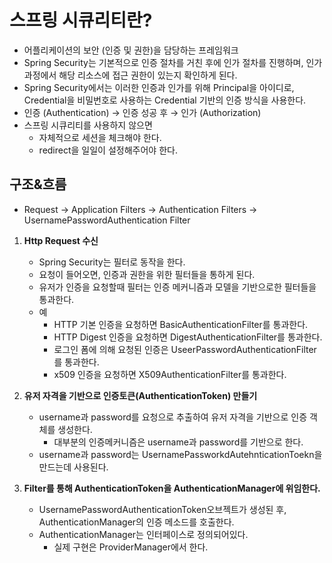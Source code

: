 
# 스프링 시큐리티란?

- 어플리케이션의 보안 (인증 및 권한)을 담당하는 프레임워크
- Spring Security는 기본적으로 인증 절차를 거친 후에 인가 절차를 진행하며, 인가 과정에서 해당 리소스에 접근 권한이 있는지 확인하게 된다.
- Spring Security에서는 이러한 인증과 인가를 위해 Principal을 아이디로, Credential을 비밀번호로 사용하는 Credential 기반의 인증 방식을 사용한다.
- 인증 (Authentication) → 인증 성공 후 → 인가 (Authorization)
- 스프링 시큐리티를 사용하지 않으면
    - 자체적으로 세션을 체크해야 한다.
    - redirect을 일일이 설정해주어야 한다.

## 구조&흐름

- Request → Application Filters → Authentication Filters → UsernamePasswordAuthentication Filter
1. **Http Request 수신**
    - Spring Security는 필터로 동작을 한다.
    - 요청이 들어오면, 인증과 권한을 위한 필터들을 통하게 된다.
    - 유저가 인증을 요청할때 필터는 인증 메커니즘과 모델을 기반으로한 필터들을 통과한다.
    - 예
        - HTTP 기본 인증을 요청하면 BasicAuthenticationFilter를 통과한다.
        - HTTP Digest 인증을 요청하면 DigestAuthenticationFilter를 통과한다.
        - 로그인 폼에 의해 요청된 인증은 UseerPasswordAuthenticationFilter를 통과한다.
        - x509 인증을 요청하면 X509AuthenticationFilter를 통과한다.


2. **유저 자격을 기반으로 인증토큰(AuthenticationToken) 만들기**
    - username과 password를 요청으로 추출하여 유저 자격을 기반으로 인증 객체를 생성한다.
        - 대부분의 인증메커니즘은 username과 password를 기반으로 한다.
    - username과 password는 UsernamePassworkdAutehnticationToekn을 만드는데 사용된다.


3. **Filter를 통해 AuthenticationToken을 AuthenticationManager에 위임한다.**
    - UsernamePasswordAuthenticationToken오브젝트가 생성된 후, AuthenticationManager의 인증 메소드를 호출한다.
    - AuthenticationManager는 인터페이스로 정의되어있다.
        - 실제 구현은 ProviderManager에서 한다.